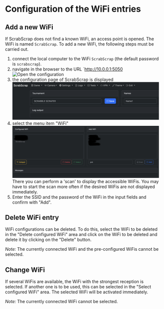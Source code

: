 # Configuration of the WiFi entries

## Add a new WiFi

If ScrabScrap does not find a known WiFi, an access point is opened. The WiFi is named
`ScrabScrap`. To add a new WiFi, the following steps must be carried out.

1. connect the local computer to the WiFi `ScrabScrap` (the default password is `scrabscrap`).
2. navigate in the browser to the URL `<http://10.0.0.1:5050>  
  ![Open the configuration](images/wlan-02.png)
3. the configuration page of ScrabScrap is displayed  
  ![configuration page](images/wlan-03.png)
4. select the menu item "WiFi"  
  ![WiFi](images/wlan-04.png)  
  There you can perform a 'scan' to display the accessible WiFis.
  You may have to start the scan more often if the desired WiFis are not displayed immediately.
5. Enter the SSID and the password of the WiFi in the input fields and confirm with "Add".

## Delete WiFi entry

WiFi configurations can be deleted. To do this, select the WiFi to be deleted in the
"Delete configured WiFi" area and click on the WiFi to be deleted and delete it by
clicking on the "Delete" button.

_Note:_ The currently connected WiFi and the pre-configured WiFis cannot be selected.

## Change WiFi

If several WiFis are available, the WiFi with the strongest reception is selected.
If another one is to be used, this can be selected in the "Select configured WiFi" area.
The selected WiFi will be activated immediately.

_Note:_ The currently connected WiFi cannot be selected.
